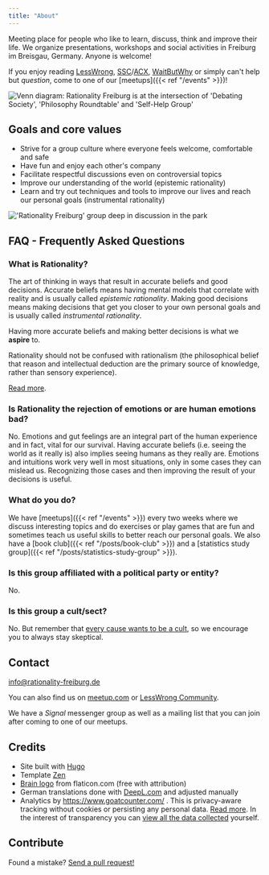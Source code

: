 ```yaml
---
title: "About"
---
```


Meeting place for people who like to learn, discuss, think and improve their
life. We organize presentations, workshops and social activities in Freiburg im
Breisgau, Germany. Anyone is welcome!

<!--more-->

If you enjoy reading [LessWrong](https://www.lesswrong.com/),
[SSC](https://slatestarcodex.com/)/[ACX](https://astralcodexten.substack.com/),
[WaitButWhy](https://waitbutwhy.com/) or simply can't help but _question_, come
to one of our [meetups]({{< ref "/events" >}})!

![Venn diagram: Rationality Freiburg is at the intersection of 'Debating
Society', 'Philosophy Roundtable' and 'Self-Help
Group'](about-venn-diagram-400.png "Venn diagram: Rationality Freiburg is at
the intersection of 'Debating Society', 'Philosophy Roundtable' and 'Self-Help
Group'")


## Goals and core values

* Strive for a group culture where everyone feels welcome, comfortable and safe
* Have fun and enjoy each other's company
* Facilitate respectful discussions even on controversial topics
* Improve our understanding of the world (epistemic rationality)
* Learn and try out techniques and tools to improve our lives and reach our
  personal goals (instrumental rationality)

!['Rationality Freiburg' group deep in discussion in the park](rationality-freiburg-group.jpg
"'Rationality Freiburg' group deep in discussion in the park")

## FAQ - Frequently Asked Questions

### What is Rationality?

The art of thinking in ways that result in accurate beliefs and good decisions.
Accurate beliefs means having mental models that correlate with reality and is
usually called _epistemic rationality_. Making good decisions means making
decisions that get you closer to your own personal goals and is usually called
_instrumental rationality_.

Having more accurate beliefs and making better decisions is what we **aspire**
to.

Rationality should not be confused with rationalism (the philosophical belief
that reason and intellectual deduction are the primary source of knowledge,
rather than sensory experience).

[Read more](https://www.lesswrong.com/tag/rationality).

### Is Rationality the rejection of emotions or are human emotions bad?

No. Emotions and gut feelings are an integral part of the human experience and
in fact, vital for our survival. Having accurate beliefs (i.e. seeing the world
as it really is) also implies seeing humans as they really are. Emotions and
intuitions work very well in most situations, only in some cases they can
mislead us. Recognizing those cases and then improving the result of your
decisions is useful.

### What do you do?

We have [meetups]({{< ref "/events" >}}) every two weeks where we discuss
interesting topics and do exercises or play games that are fun and sometimes
teach us useful skills to better reach our personal goals. We also have a [book
club]({{< ref "/posts/book-club" >}}) and a [statistics study group]({{< ref
"/posts/statistics-study-group" >}}).

### Is this group affiliated with a political party or entity?

No.

### Is this group a cult/sect?

No. But remember that [every cause wants to be a
cult](https://www.lesswrong.com/posts/yEjaj7PWacno5EvWa/every-cause-wants-to-be-a-cult),
so we encourage you to always stay skeptical.

## Contact

info@rationality-freiburg.de

You can also find us on [meetup.com](https://www.meetup.com/rationality-freiburg/)
or [LessWrong Community](https://www.lesswrong.com/groups/fFZZ2Ywzsab86EESY).

We have a _Signal_ messenger group as well as a mailing list that you can join
after coming to one of our meetups.

## Credits

* Site built with [Hugo](https://gohugo.io)
* Template [Zen](https://github.com/frjo/hugo-theme-zen)
* [Brain logo](https://www.flaticon.com/premium-icon/brain_3288930) from
  flaticon.com (free with attribution)
* German translations done with [DeepL.com](https://www.deepl.com) and adjusted manually
* Analytics by https://www.goatcounter.com/ . This is privacy-aware tracking
  without cookies or persisting any personal data. [Read more](https://www.goatcounter.com/help/gdpr).
  In the interest of transparency you can [view all the data collected](https://rationality-freiburg.goatcounter.com/)
  yourself.

## Contribute

Found a mistake? [Send a pull request!](https://github.com/omarkohl/rationality-freiburg.de)
